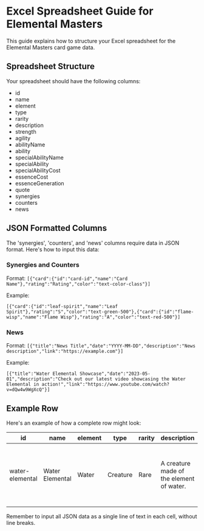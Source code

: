 # Excel Spreadsheet Guide for Elemental Masters

This guide explains how to structure your Excel spreadsheet for the Elemental Masters card game data.

## Spreadsheet Structure

Your spreadsheet should have the following columns:

- id
- name
- element
- type
- rarity
- description
- strength
- agility
- abilityName
- ability
- specialAbilityName
- specialAbility
- specialAbilityCost
- essenceCost
- essenceGeneration
- quote
- synergies
- counters
- news

## JSON Formatted Columns

The 'synergies', 'counters', and 'news' columns require data in JSON format. Here's how to input this data:

### Synergies and Counters

Format: `[{"card":{"id":"card-id","name":"Card Name"},"rating":"Rating","color":"text-color-class"}]`

Example:
```
[{"card":{"id":"leaf-spirit","name":"Leaf Spirit"},"rating":"S","color":"text-green-500"},{"card":{"id":"flame-wisp","name":"Flame Wisp"},"rating":"A","color":"text-red-500"}]
```

### News

Format: `[{"title":"News Title","date":"YYYY-MM-DD","description":"News description","link":"https://example.com"}]`

Example:
```
[{"title":"Water Elemental Showcase","date":"2023-05-01","description":"Check out our latest video showcasing the Water Elemental in action!","link":"https://www.youtube.com/watch?v=dQw4w9WgXcQ"}]
```

## Example Row

Here's an example of how a complete row might look:

| id | name | element | type | rarity | description | strength | agility | abilityName | ability | specialAbilityName | specialAbility | specialAbilityCost | essenceCost | essenceGeneration | quote | synergies | counters | news |
|---|---|---|---|---|---|---|---|---|---|---|---|---|---|---|---|---|---|---|
| water-elemental | Water Elemental | Water | Creature | Rare | A creature made of the element of water. | 7 | 5 | Tidal Wave | Deal 3 damage to all enemy creatures. | Hydro Pump | Once per game, deal 10 damage to a single target. | 4 | 4 | 2 | "The ocean's might flows through me." | [{"card":{"id":"leaf-spirit","name":"Leaf Spirit"},"rating":"S","color":"text-green-500"},{"card":{"id":"flame-wisp","name":"Flame Wisp"},"rating":"A","color":"text-red-500"}] | [{"card":{"id":"wind-rider","name":"Wind Rider"},"rating":"S","color":"text-blue-300"}] | [{"title":"Water Elemental Showcase","date":"2023-05-01","description":"Check out our latest video showcasing the Water Elemental in action!","link":"https://www.youtube.com/watch?v=dQw4w9WgXcQ"}] |

Remember to input all JSON data as a single line of text in each cell, without line breaks.